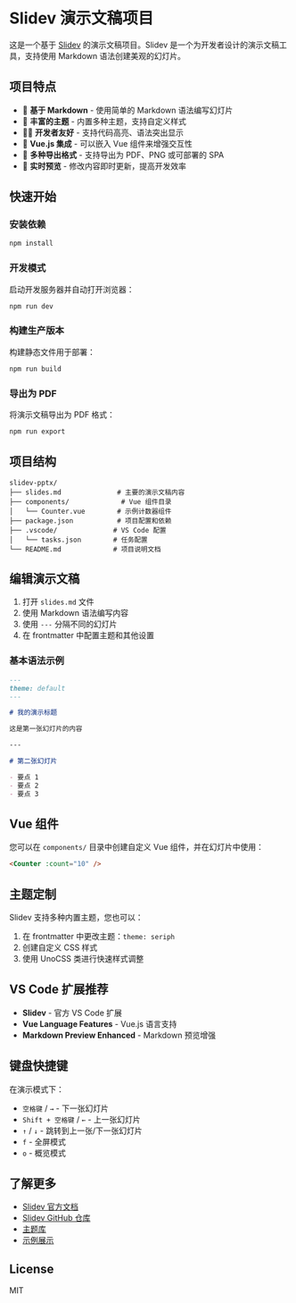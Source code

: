 # Slidev 演示文稿项目

这是一个基于 [Slidev](https://sli.dev/) 的演示文稿项目。Slidev 是一个为开发者设计的演示文稿工具，支持使用 Markdown 语法创建美观的幻灯片。

## 项目特点

- 📝 **基于 Markdown** - 使用简单的 Markdown 语法编写幻灯片
- 🎨 **丰富的主题** - 内置多种主题，支持自定义样式
- 🧑‍💻 **开发者友好** - 支持代码高亮、语法突出显示
- 🤹 **Vue.js 集成** - 可以嵌入 Vue 组件来增强交互性
- 🎥 **多种导出格式** - 支持导出为 PDF、PNG 或可部署的 SPA
- 🔄 **实时预览** - 修改内容即时更新，提高开发效率

## 快速开始

### 安装依赖

```bash
npm install
```

### 开发模式

启动开发服务器并自动打开浏览器：

```bash
npm run dev
```

### 构建生产版本

构建静态文件用于部署：

```bash
npm run build
```

### 导出为 PDF

将演示文稿导出为 PDF 格式：

```bash
npm run export
```

## 项目结构

```
slidev-pptx/
├── slides.md              # 主要的演示文稿内容
├── components/             # Vue 组件目录
│   └── Counter.vue        # 示例计数器组件
├── package.json           # 项目配置和依赖
├── .vscode/              # VS Code 配置
│   └── tasks.json        # 任务配置
└── README.md             # 项目说明文档
```

## 编辑演示文稿

1. 打开 `slides.md` 文件
2. 使用 Markdown 语法编写内容
3. 使用 `---` 分隔不同的幻灯片
4. 在 frontmatter 中配置主题和其他设置

### 基本语法示例

```markdown
---
theme: default
---

# 我的演示标题

这是第一张幻灯片的内容

---

# 第二张幻灯片

- 要点 1
- 要点 2
- 要点 3
```

## Vue 组件

您可以在 `components/` 目录中创建自定义 Vue 组件，并在幻灯片中使用：

```html
<Counter :count="10" />
```

## 主题定制

Slidev 支持多种内置主题，您也可以：

1. 在 frontmatter 中更改主题：`theme: seriph`
2. 创建自定义 CSS 样式
3. 使用 UnoCSS 类进行快速样式调整

## VS Code 扩展推荐

- **Slidev** - 官方 VS Code 扩展
- **Vue Language Features** - Vue.js 语言支持
- **Markdown Preview Enhanced** - Markdown 预览增强

## 键盘快捷键

在演示模式下：

- `空格键` / `→` - 下一张幻灯片
- `Shift + 空格键` / `←` - 上一张幻灯片
- `↑` / `↓` - 跳转到上一张/下一张幻灯片
- `f` - 全屏模式
- `o` - 概览模式

## 了解更多

- [Slidev 官方文档](https://sli.dev/)
- [Slidev GitHub 仓库](https://github.com/slidevjs/slidev)
- [主题库](https://sli.dev/themes/gallery.html)
- [示例展示](https://sli.dev/showcases.html)

## License

MIT